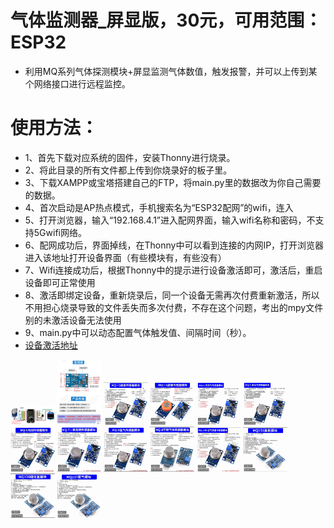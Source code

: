 # 气体监测器_屏显版，30元，可用范围：ESP32
- 利用MQ系列气体探测模块+屏显监测气体数值，触发报警，并可以上传到某个网络接口进行远程监控。

# 使用方法：
- 1、首先下载对应系统的固件，安装Thonny进行烧录。
- 2、将此目录的所有文件都上传到你烧录好的板子里。
- 3、下载XAMPP或宝塔搭建自己的FTP，将main.py里的数据改为你自己需要的数据。
- 4、首次启动是AP热点模式，手机搜索名为“ESP32配网”的wifi，连入
- 5、打开浏览器，输入“192.168.4.1”进入配网界面，输入wifi名称和密码，不支持5Gwifi网络。
- 6、配网成功后，界面掉线，在Thonny中可以看到连接的内网IP，打开浏览器进入该地址打开设备界面（有些模块有，有些没有）
- 7、Wifi连接成功后，根据Thonny中的提示进行设备激活即可，激活后，重启设备即可正常使用
- 8、激活即绑定设备，重新烧录后，同一个设备无需再次付费重新激活，所以不用担心烧录导致的文件丢失而多次付费，不存在这个问题，考出的mpy文件别的未激活设备无法使用
- 9、main.py中可以动态配置气体触发值、间隔时间（秒）。
- [设备激活地址](http://invasion.x3322.net:82/BindMachine/)

<img decoding="async" src="https://github.com/dhrdzy/ESP32_ESP8266_MicroPython/blob/main/气体监测器图片/1.png" width="14%" hight="14%"> <img decoding="async" src="https://github.com/dhrdzy/ESP32_ESP8266_MicroPython/blob/main/气体监测器图片/1_2.jpg" width="14%" hight="14%"> <img decoding="async" src="https://github.com/dhrdzy/ESP32_ESP8266_MicroPython/blob/main/气体监测器图片/2.jpg" width="14%" hight="14%"> <img decoding="async" src="https://github.com/dhrdzy/ESP32_ESP8266_MicroPython/blob/main/气体监测器图片/3.jpg" width="14%" hight="14%"> <img decoding="async" src="https://github.com/dhrdzy/ESP32_ESP8266_MicroPython/blob/main/气体监测器图片/4.jpg" width="14%" hight="14%"> <img decoding="async" src="https://github.com/dhrdzy/ESP32_ESP8266_MicroPython/blob/main/气体监测器图片/5.jpg" width="14%" hight="14%"> <img decoding="async" src="https://github.com/dhrdzy/ESP32_ESP8266_MicroPython/blob/main/气体监测器图片/6.jpg" width="14%" hight="14%"> <img decoding="async" src="https://github.com/dhrdzy/ESP32_ESP8266_MicroPython/blob/main/气体监测器图片/7.jpg" width="14%" hight="14%"> <img decoding="async" src="https://github.com/dhrdzy/ESP32_ESP8266_MicroPython/blob/main/气体监测器图片/8.jpg" width="14%" hight="14%"> <img decoding="async" src="https://github.com/dhrdzy/ESP32_ESP8266_MicroPython/blob/main/气体监测器图片/9.jpg" width="14%" hight="14%"> <img decoding="async" src="https://github.com/dhrdzy/ESP32_ESP8266_MicroPython/blob/main/气体监测器图片/10.jpg" width="14%" hight="14%"> <img decoding="async" src="https://github.com/dhrdzy/ESP32_ESP8266_MicroPython/blob/main/气体监测器图片/11.jpg" width="14%" hight="14%"> <img decoding="async" src="https://github.com/dhrdzy/ESP32_ESP8266_MicroPython/blob/main/气体监测器图片/12.jpg" width="14%" hight="14%"> <img decoding="async" src="https://github.com/dhrdzy/ESP32_ESP8266_MicroPython/blob/main/气体监测器图片/13.jpg" width="14%" hight="14%"> <img decoding="async" src="https://github.com/dhrdzy/ESP32_ESP8266_MicroPython/blob/main/气体监测器图片/14.jpg" width="14%" hight="14%"> <img decoding="async" src="https://github.com/dhrdzy/ESP32_ESP8266_MicroPython/blob/main/气体监测器图片/15.jpg" width="14%" hight="14%">
